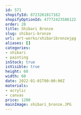 ```yaml
---
id: 571
shopifyId: 8723261817162
shopifyOptionId: 47772423586122
order: 28
title: Shibari Bronze
slug: shibari-bronze
url: art-works/shibaribronzejpg
aliases: []
categories:
- shibari
- painting
inStock: true
isVisible: true
height: 60
width: 60
date: 2022-01-01T00:00:00Z
materials:
- acrylic
- canvas
price: 1200
mainImage: shibari_bronze.JPG
---
```

